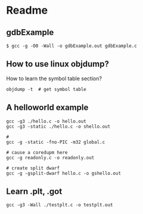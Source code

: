 # Readme
## gdbExample

```shell
$ gcc -g -O0 -Wall -o gdbExample.out gdbExample.c

```

## How to use linux objdump?
How to learn the symbol table section?

```shell
objdump -t  # get symbol table
```

## A helloworld example

```shell
gcc -g3 ./hello.c -o hello.out
gcc -g3 -static ./hello.c -o shello.out

#
gcc -g -static -fno-PIC -m32 global.c

# cause a coredupm here
gcc -g readonly.c -o readonly.out

# create split dwarf
gcc -g -gsplit-dwarf hello.c -o gshello.out

```
## Learn .plt, .got

```shell
gcc -g3 -Wall ./testplt.c -o testplt.out

```

